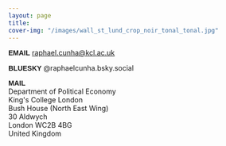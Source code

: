 ```yaml
---
layout: page
title: 
cover-img: "/images/wall_st_lund_crop_noir_tonal_tonal.jpg"
---
```


<strong><span style="font-family: sans-serif">EMAIL</span></strong> raphael.cunha@kcl.ac.uk

<strong><span style="font-family: sans-serif">BLUESKY</span></strong> @raphaelcunha.bsky.social

<strong><span style="font-family: sans-serif">MAIL</span></strong><br>
Department of Political Economy<br>King's College London<br>Bush House (North East Wing)<br>30 Aldwych<br>London WC2B 4BG<br>United Kingdom
